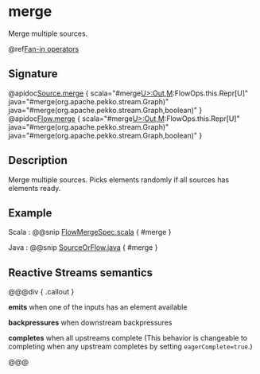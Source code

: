 # merge

Merge multiple sources.

@ref[Fan-in operators](../index.md#fan-in-operators)

## Signature

@apidoc[Source.merge](Source) { scala="#merge[U&gt;:Out,M](that:org.apache.pekko.stream.Graph[org.apache.pekko.stream.SourceShape[U],M],eagerComplete:Boolean):FlowOps.this.Repr[U]" java="#merge(org.apache.pekko.stream.Graph)" java="#merge(org.apache.pekko.stream.Graph,boolean)" }
@apidoc[Flow.merge](Flow) { scala="#merge[U&gt;:Out,M](that:org.apache.pekko.stream.Graph[org.apache.pekko.stream.SourceShape[U],M],eagerComplete:Boolean):FlowOps.this.Repr[U]" java="#merge(org.apache.pekko.stream.Graph)" java="#merge(org.apache.pekko.stream.Graph,boolean)" }


## Description

Merge multiple sources. Picks elements randomly if all sources has elements ready.

## Example
Scala
:   @@snip [FlowMergeSpec.scala](/stream-tests/src/test/scala/org/apache/pekko/stream/scaladsl/FlowMergeSpec.scala) { #merge }

Java
:   @@snip [SourceOrFlow.java](/docs/src/test/java/jdocs/stream/operators/SourceOrFlow.java) { #merge }

## Reactive Streams semantics

@@@div { .callout }

**emits** when one of the inputs has an element available

**backpressures** when downstream backpressures

**completes** when all upstreams complete (This behavior is changeable to completing when any upstream completes by setting `eagerComplete=true`.)

@@@
